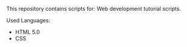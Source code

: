 This repository contains scripts for: Web development tutorial scripts.

Used Languages:
- HTML 5.0
- CSS
